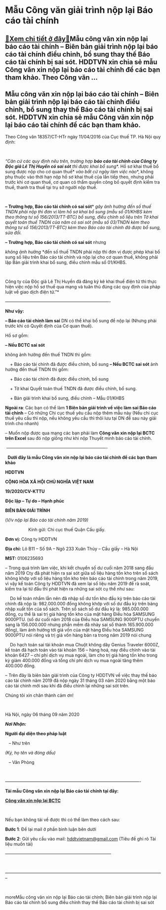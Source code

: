 Mẫu Công văn giải trình nộp lại Báo cáo tài chính
=================================================

[:gift:Xem chi tiết ở đây:gift:](https://hddtvn.com/mau-cong-van-giai-trinh-nop-lai-bao-cao-tai-chinh/)Mẫu công văn xin nộp lại báo cáo tài chính – Biên bản giải trình nộp lại báo cáo tài chính điều chỉnh, bổ sung thay thế Báo cáo tài chính bị sai sót. HDDTVN xin chia sẻ mẫu Công văn xin nộp lại báo cáo tài chính để các bạn tham khảo. Theo Công văn …
---------------------------------------------------------------------------------------------------------------------------------------------------------------------------------------------------------------------------------------------------------



Mẫu công văn xin nộp lại báo cáo tài chính – Biên bản giải trình nộp lại báo cáo tài chính điều chỉnh, bổ sung thay thế Báo cáo tài chính bị sai sót. HDDTVN xin chia sẻ mẫu Công văn xin nộp lại báo cáo tài chính để các bạn tham khảo.
-------------------------------------------------------------------------------------------------------------------------------------------------------------------------------------------------------------------------------------------


Theo Công văn 18357/CT-HTr ngày 11/04/2016 của Cục thuế TP. Hà Nội quy định:  

   

*“Căn cứ các quy định nêu trên, trường hợp **báo cáo tài chính của Công ty Độc giả Lê Thị Huyền có sai sót** thì* *được khai bổ sung**. Hồ sơ khai thuế bổ sung được nộp cho cơ quan thuế* *vào bất cứ ngày làm việc nào**, không phụ thuộc vào thời hạn nộp hồ sơ khai thuế của lần tiếp theo, nhưng phải trước khi cơ quan thuế, cơ quan có thẩm quyền công bố quyết định kiểm tra thuế, thanh tra thuế tại trụ sở người nộp thuế.  

   

**– Trường hợp, Báo cáo tài chính có sai sót*** *gây ảnh hưởng* *đến số thuế TNDN phải nộp thì đơn vị làm hồ sơ khai bổ sung (mẫu số 01/KHBS kèm theo thông tư số 156/2013/TT-BTC) bổ sung, điều chỉnh số liệu trên Tờ khai quyết toán thuế TNDN của năm có sai sót (mẫu số 03/TNDN kèm theo thông tư số 156/2013/TT-BTC) kèm theo Báo cáo tài chính đã được bổ sung, sửa đổi.*


**– Trường hợp, Báo cáo tài chính có sai sót** nhưng 

*không ảnh hưởng* *đến số thuế TNDN phải nộp thì đơn vị được phép khai bổ sung số liệu trên Báo cáo tài chính và nộp lại cho cơ quan thuế, không phải lập Bản giải trình khai bổ sung, điều chỉnh mẫu số 01/KHBS.  

   

Công ty của Độc giả Lê Thị Huyền đã đăng ký kê khai thuế điện tử thì thực hiện việc nộp hồ sơ thuế qua mạng và tuân thủ đúng các quy định của pháp luật về giao dịch điện tử.”*

————————————————————————-

**Như vậy:**  

**– Báo cáo tài chính làm sai** DN có thể khai bổ sung để nộp lại (Nhưng phải trước khi có Quyết định của Cơ quan thuế).


Hồ sơ gồm:  

**– Nếu BCTC sai sót** 

không ảnh hưởng đến thuế TNDN thì gồm:  

    + Báo cáo tài chính đã được điều chỉnh, bổ sung
**– Nếu BCTC sai sót** ảnh hưởng đến thuế TNDN thì gồm:  

    + Báo cáo tài chính đã được điều chỉnh, bổ sung  

    + Tờ khai Quyết toán thuế TNDN đã được điều chỉnh, bổ sung.  

    + Bản giải trình khai bổ sung, điều chỉnh – Mẫu 01/KHBS


**Ngoài ra**: Các bạn có thể làm **1 Biên bản giải trình về việc làm sai Báo cáo tài chính** – Có những Chi cục thuế yêu cầu nộp thêm mẫu này (Nếu chi cục thuế yêu cầu thì nộp, nếu không yêu cầu thì thôi lưu tại DN để sau này giải trình cho nhanh)


– Muốn nộp được qua mạng các bạn phải làm **Công văn xin nộp lại BCTC trên Excel** sau đó nộp giống như khi nộp Thuyết minh báo cáo tài chính.





  

 ———————————————————————-  

  
**Dưới đây là mẫu Công văn xin nộp lại báo cáo tài chính để các bạn tham khảo**






**HDDTVN**

**CỘNG HÒA XÃ HỘI CHỦ NGHĨA VIỆT NAM**



**19/2020/CV-KTTU**

**Độc lập – Tự do – Hạnh phúc**





**BIÊN BẢN GIẢI TRÌNH**  

 (*V/v nộp lại Báo cáo tài chính năm 2019)*  

  
                 Kính gửi: Chi cục thuế Quận Cầu giấy.


**Đơn vị:** Công ty HDDTVN  

**Địa chỉ:** Lô B11 – Số 9A – Ngõ 233 Xuân Thủy – Cầu giấy – Hà Nội  

**MST:** 0106235693


– Trong quá trình làm việc, khi kết chuyển số dư cuối năm 2018 sang đầu năm 2019 Cty đã phát hiện ra sai sót giữa số liệu hàng tồn kho trên sổ sách không khớp với số liệu hàng tồn kho trên báo cáo tài chính trong năm 2019, vì vậy kế toán Công ty HDDTVN đã xem lại số liệu năm 2019 để rà soát, kiểm tra lại từ đầu thì phát hiện ra những sai sót cụ thể như sau:


    Do kế toán nhầm lẫn nên đã nhập số dư tồn kho đầu kỳ trên báo cáo tài chính đã nộp là: 982.000.000 đồng không khớp với số dư đầu kỳ trên bảng nhập xuất tồn của sổ sách. Trên sổ sách số dư đầu kỳ là: 985.000.000 đồng, cụ thể là sai trị giá hàng tồn kho của mặt hàng Điều hòa SAMSUNG 9000PTU. (số dư cuối năm 2018 của Điều hòa SAMSUNG 9000PTU chuyển sang là 156.000.000 nhưng phần mềm đã nhảy sai số thành 165.900.000 đồng), làm ảnh hưởng tới giá vốn của mặt hàng Điều hòa SAMSUNG 9000PTU nói riêng và trị giá vốn hàng bán ra trong năm 2019 nói chung


    Do hạch toán sai tài khoản mua Chuột không dây Genius Traveler 6000Z, kế toán đã hạch toán vào tài khoản 156 – hàng hoá, nay điều chỉnh vào tài khoản 6427 – chi phí dịch vụ mua ngoài, làm cho trị giá hàng tồn kho trong kỳ giảm 400.000 đồng và tổng chi phí dịch vụ mua ngoài tăng thêm 400.000 đồng.


– Trên đây là biên bản giải trình của Công ty HDDTVN về việc thay thế báo cáo tài chính năm 2019 đã nộp ngày 31 tháng 03 năm 2020 bằng một báo cáo tài chính mới sau khi đã điều chỉnh lại những sai sót trên.      


Chúng tôi xin chân thành cảm ơn!






  

Hà Nội, ngày 06 tháng 09 năm 2020



***Nơi Nhận:***

**Người đại diện theo pháp luật**



   – Như trên

*(Ký, họ tên và đóng dấu)*



   – Văn Phòng

 




  

 ———————————————————————————————-

**Tải mẫu Công văn xin nộp lại Báo cáo tài chính tại đây:**



[**Công văn xin nộp lại BCTC**](https://drive.google.com/u/4/uc?id=1Gh8DC8K10gCRV-UMSexFjSu2jGTKTaZq&export=download "công văn xin nộp lại báo cáo tài chính")

   

Nếu bạn không tải về được thì có thể làm theo cách sau:  

**Bước 1**: Để lại mail ở phần bình luận bên dưới  

**Bước 2**: Gửi yêu cầu vào mail: hddtvietnam@gmail.com (Tiêu đề ghi rõ Tài liệu muốn tải)



  

————————————————————————–



 



 ————————————————————————————————————–  

  


moreMẫu công văn xin nộp lại Báo cáo tài chính; Biên bản giải trình nộp lại Báo cáo tài chính bổ sung điều chỉnh thay thế Báo cáo tài chính bị sai sót

